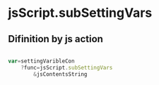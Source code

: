 # jsScript.subSettingVars

## Difinition by js action

```js.js

var=settingVaribleCon
	?func=jsScript.subSettingVars
		&jsContentsString
```


